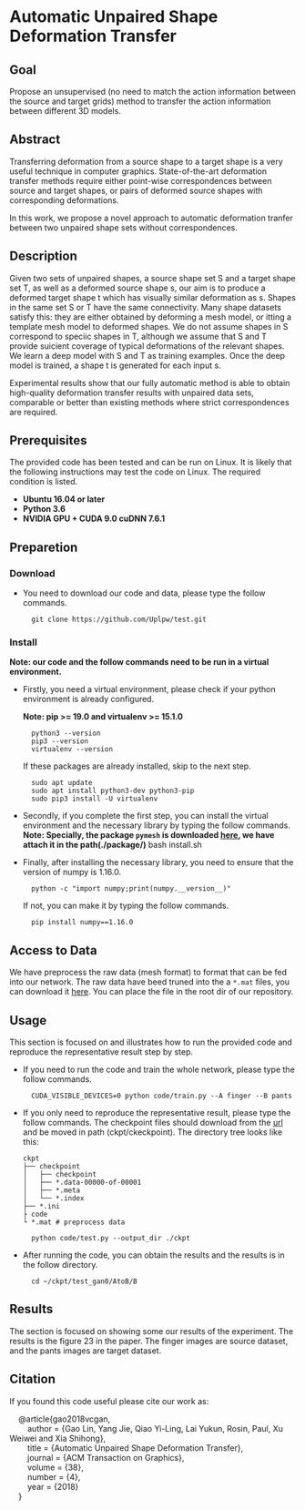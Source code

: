 # Automatic Unpaired Shape Deformation Transfer

## Goal

Propose an unsupervised (no need to match the action information between the source and target grids) method to transfer the action information between different 3D models.

## Abstract

Transferring deformation from a source shape to a target shape is a very useful technique in computer graphics. State-of-the-art deformation transfer methods require either point-wise correspondences between source and target shapes, or pairs of deformed source shapes with corresponding deformations.  

In this work, we propose a novel approach to automatic deformation tranfer between two unpaired shape sets without correspondences.

## Description

Given two sets of unpaired shapes, a source shape set S and a target shape set T, as well as a deformed source shape s, our aim is to produce a deformed target shape t which has visually similar deformation as s. Shapes in the same set S or T have the same connectivity. Many shape datasets satisfy this: they are either obtained by deforming a mesh model, or itting a template mesh model to deformed shapes. We do not assume shapes in S correspond to speciic shapes in T, although we assume that S and T provide suicient coverage of typical deformations of the relevant shapes. We learn a deep model with S and T as training examples. Once the deep model is trained, a shape t is generated for each input s.  

Experimental results show that our fully automatic method is able to obtain high-quality deformation transfer results with unpaired data sets, comparable or better than existing methods where strict correspondences are required.

## Prerequisites

The provided code has been tested and can be run on Linux. It is likely that the following instructions may test the code on Linux.
The required condition is listed.
+ **Ubuntu 16.04 or later**
+ **Python 3.6**
+ **NVIDIA GPU + CUDA 9.0 cuDNN 7.6.1**

## Preparetion

### Download
+ You need to download our code and data, please type the follow commands.

		git clone https://github.com/Uplpw/test.git

### Install

**Note: our code and the follow commands need to be run in a virtual environment.**

+ Firstly, you need a virtual environment, please check if your python environment is already configured.

	**Note: pip >= 19.0 and virtualenv >= 15.1.0**
	
		python3 --version
		pip3 --version
		virtualenv --version

	If these packages are already installed, skip to the next step.
	
		sudo apt update
		sudo apt install python3-dev python3-pip
		sudo pip3 install -U virtualenv
		
+ Secondly, if you complete the first step, you can install the virtual environment and the necessary library by typing the follow commands.
	**Note: Specially, the package ```pymesh``` is downloaded [here](https://github.com/PyMesh/PyMesh/releases/download/v0.2.1/pymesh2-0.2.1-cp36-cp36m-linux_x86_64.whl), we have attach it in the path(./package/)**
		bash install.sh

+ Finally, after installing the necessary library, you need to ensure that the version of numpy is 1.16.0. 

		python -c "import numpy;print(numpy.__version__)"

	If not, you can make it by typing the follow commands.
	
		pip install numpy==1.16.0

## Access to Data

We have preprocess the raw data (mesh format) to format that can be fed into our network. The raw data have beed truned into the a ```*.mat``` files, you can download it [here](). You can place the file in the root dir of our repository.

## Usage
This section is focused on and illustrates how to run the provided code and reproduce the representative result step by step.
+ If you need to run the code and train the whole network, please type the follow commands.

		CUDA_VISIBLE_DEVICES=0 python code/train.py --A finger --B pants

+ If you only need to reproduce the representative result, please type the follow commands. The checkpoint files should download from the [url]() and be moved in path (ckpt/ckeckpoint).
	The directory tree looks like this:
	```
	ckpt
	├── checkpoint
	│   ├── checkpoint
	│   ├── *.data-00000-of-00001
	│   ├── *.meta
	│   └── *.index
	├── *.ini
	├ code
	└ *.mat # preprocess data
	``` 

		python code/test.py --output_dir ./ckpt

+ After running the code, you can obtain the results and the results is in the follow directory.

		cd ~/ckpt/test_gan0/AtoB/B


## Results
The section is focused on showing some our results of the experiment. The results is the figure 23 in the paper. The finger images are source dataset, and the pants images are target dataset.

## Citation
If you found this code useful please cite our work as:

&nbsp;&nbsp;&nbsp;&nbsp;@article{gao2018vcgan,  
&nbsp;&nbsp;&nbsp;&nbsp;&nbsp;&nbsp;&nbsp;&nbsp;author = {Gao Lin, Yang Jie, Qiao Yi-Ling, Lai Yukun, Rosin, Paul, Xu Weiwei and Xia Shihong},  
&nbsp;&nbsp;&nbsp;&nbsp;&nbsp;&nbsp;&nbsp;&nbsp;title = {Automatic Unpaired Shape Deformation Transfer},  
&nbsp;&nbsp;&nbsp;&nbsp;&nbsp;&nbsp;&nbsp;&nbsp;journal = {ACM Transaction on Graphics},  
&nbsp;&nbsp;&nbsp;&nbsp;&nbsp;&nbsp;&nbsp;&nbsp;volume = {38},  
&nbsp;&nbsp;&nbsp;&nbsp;&nbsp;&nbsp;&nbsp;&nbsp;number = {4},  
&nbsp;&nbsp;&nbsp;&nbsp;&nbsp;&nbsp;&nbsp;&nbsp;year = {2018}  
&nbsp;&nbsp;&nbsp;&nbsp;}

